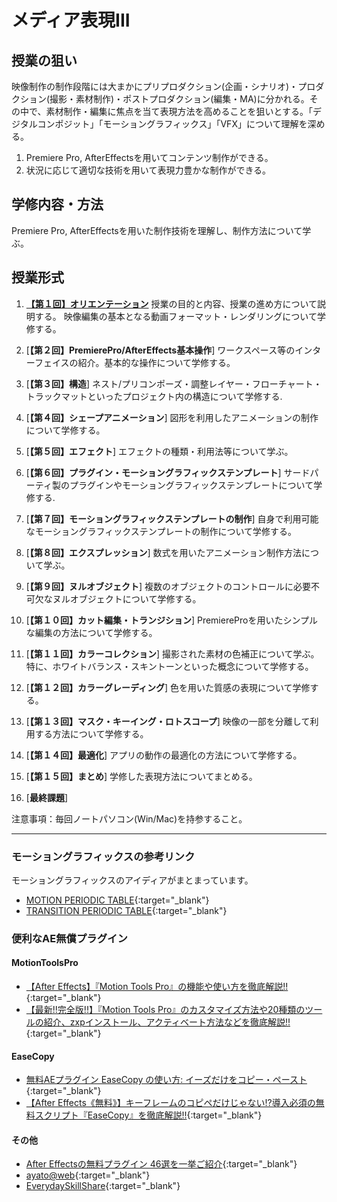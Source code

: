 # メディア表現III

## 授業の狙い

映像制作の制作段階には大まかにプリプロダクション(企画・シナリオ)・プロダクション(撮影・素材制作)・ポストプロダクション(編集・MA)に分かれる。その中で、素材制作・編集に焦点を当て表現方法を高めることを狙いとする。「デジタルコンポジット」「モーショングラフィックス」「VFX」について理解を深める。

1. Premiere Pro, AfterEffectsを用いてコンテンツ制作ができる。
2. 状況に応じて適切な技術を用いて表現力豊かな制作ができる。

## 学修内容・方法
Premiere Pro, AfterEffectsを用いた制作技術を理解し、制作方法について学ぶ。

## 授業形式

1. [**【第１回】オリエンテーション**](./mr3_01.md)
授業の目的と内容、授業の進め方について説明する。
映像編集の基本となる動画フォーマット・レンダリングについて学修する。

2. [**【第２回】PremierePro/AfterEffects基本操作**]
ワークスペース等のインターフェイスの紹介。基本的な操作について学修する。

3. [**【第３回】構造**]
ネスト/プリコンポーズ・調整レイヤー・フローチャート・トラックマットといったプロジェクト内の構造について学修する.

4. [**【第４回】シェープアニメーション**]
図形を利用したアニメーションの制作について学修する。

5. [**【第５回】エフェクト**]
エフェクトの種類・利用法等について学ぶ。

6. [**【第６回】プラグイン・モーショングラフィックステンプレート**]
サードパーティ製のプラグインやモーショングラフィックステンプレートについて学修する.

7. [**【第７回】モーショングラフィックステンプレートの制作**]
自身で利用可能なモーショングラフィックステンプレートの制作について学修する。

8. [**【第８回】エクスプレッション**]
数式を用いたアニメーション制作方法について学ぶ。

9. [**【第９回】ヌルオブジェクト**]
複数のオブジェクトのコントロールに必要不可欠なヌルオブジェクトについて学修する。

10. [**【第１０回】カット編集・トランジション**]
PremiereProを用いたシンプルな編集の方法について学修する。

11. [**【第１１回】カラーコレクション**]
撮影された素材の色補正について学ぶ。特に、ホワイトバランス・スキントーンといった概念について学修する。

12. [**【第１２回】カラーグレーディング**]
色を用いた質感の表現について学修する。

13. [**【第１３回】マスク・キーイング・ロトスコープ**]
映像の一部を分離して利用する方法について学修する。

14. [**【第１４回】最適化**]
アプリの動作の最適化の方法について学修する。

15. [**【第１５回】まとめ**]
学修した表現方法についてまとめる。

16.  [**最終課題**]

注意事項：毎回ノートパソコン(Win/Mac)を持参すること。

---
### モーショングラフィックスの参考リンク
モーショングラフィックスのアイディアがまとまっています。
- [MOTION  PERIODIC TABLE](http://foxcodex.html.xdomain.jp/index.html){:target="_blank"}
- [TRANSITION PERIODIC TABLE](https://transition-b89.pages.dev/){:target="_blank"}

### 便利なAE無償プラグイン
#### MotionToolsPro
- [【After Effects】『Motion Tools Pro』の機能や使い方を徹底解説!!](https://nextist.net/motion-tools-pro/){:target="_blank"}
- [【最新!!完全版!!】『Motion Tools Pro』のカスタマイズ方法や20種類のツールの紹介、zxpインストール、アクティベート方法などを徹底解説!!](https://www.youtube.com/watch?v=ibRMABgo0J4){:target="_blank"}

#### EaseCopy
- [無料AEプラグイン EaseCopy の使い方: イーズだけをコピー・ペースト](https://arisanworks.com/aftereffects/easecopy){:target="_blank"}
- [【After Effects《無料》】キーフレームのコピペだけじゃない!?導入必須の無料スクリプト『EaseCopy』を徹底解説!!](https://www.youtube.com/watch?v=xke00oUy8g0){:target="_blank"}

#### その他
- [After Effectsの無料プラグイン 46選を一挙ご紹介](https://www.shutterstock.com/ja/blog/40-free-plugins-and-filters-for-after-effects){:target="_blank"}
- [ayato@web](http://www.ayatoweb.com/){:target="_blank"}
- [EverydaySkillShare](https://everydayskillshare.jp/){:target="_blank"}

